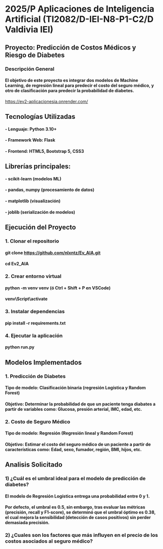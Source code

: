 # 2025/P Aplicaciones de Inteligencia Artificial (TI2082/D-IEI-N8-P1-C2/D Valdivia IEI)

## Proyecto: Predicción de Costos Médicos y Riesgo de Diabetes
### Descripción General
#### El objetivo de este proyecto es integrar dos modelos de Machine Learning, de regresión lineal para predecir el costo del seguro médico, y otro de clasificación para predecir la probabilidad de diabetes.
https://ev2-aplicacionesia.onrender.com/

## Tecnologías Utilizadas
####  - Lenguaje: Python 3.10+
####  - Framework Web: Flask
####  - Frontend: HTML5, Bootstrap 5, CSS3
## Librerías principales:
####  - scikit-learn (modelos ML)
####  - pandas, numpy (procesamiento de datos)
####  - matplotlib (visualización)
####  - joblib (serialización de modelos)

## Ejecución del Proyecto
### 1. Clonar el repositorio
#### git clone https://github.com/nlxntz/Ev_AIA.git
#### cd Ev2_AIA

### 2. Crear entorno virtual
#### python -m venv venv (ó  Ctrl + Shift + P en VSCode)
#### venv\Script\activate

### 3. Instalar dependencias
#### pip install -r requirements.txt

### 4. Ejecutar la aplicación
#### python run.py

## Modelos Implementados
### 1. Predicción de Diabetes
#### Tipo de modelo: Clasificación binaria (regresión Logística y Random Forest)
#### Objetivo: Determinar la probabilidad de que un paciente tenga diabates a partir de variables como: Glucosa, presión arterial, IMC, edad, etc.

### 2. Costo de Seguro Médico
#### Tipo de modelo: Regresión (Regresión lineal y Random Forest)
#### Objetivo: Estimar el costo del seguro médico de un paciente a partir de características como: Edad, sexo, fumador, región, BMI, hijos, etc.

## Analisis Solicitado
### 1) ¿Cuál es el umbral ideal para el modelo de predicción de diabetes?
#### El modelo de Regresión Logística entrega una probabilidad entre 0 y 1.
#### Por defecto, el umbral es 0.5, sin embargo, tras evaluar las métricas (precisión, recall y F1-score), se determinó que el umbral óptimo es 0.38, el cual mejora la sensibilidad (detección de casos positivos) sin perder demasiada precisión.
### 2) ¿Cuales son los factores que más influyen en el precio de los costos asociados al seguro médico?
####
